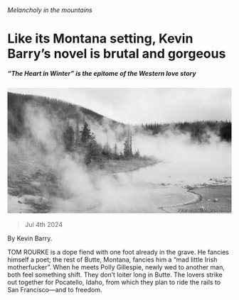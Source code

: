 ###### Melancholy in the mountains

# Like its Montana setting, Kevin Barry’s novel is brutal and gorgeous 

##### “The Heart in Winter” is the epitome of the Western love story 

![image](images/20240706_CUP001.jpg) 

> Jul 4th 2024 

By Kevin Barry. 

TOM ROURKE is a dope fiend with one foot already in the grave. He fancies himself a poet; the rest of Butte, Montana, fancies him a “mad little Irish motherfucker”. When he meets Polly Gillespie, newly wed to another man, both feel something shift. They don’t loiter long in Butte. The lovers strike out together for Pocatello, Idaho, from which they plan to ride the rails to San Francisco—and to freedom.

